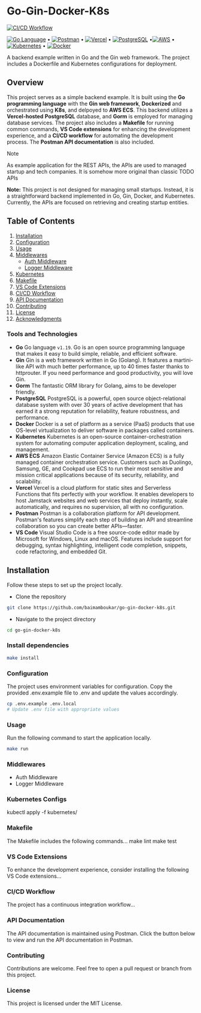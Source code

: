 # Go-Gin-Docker-K8s
[![CI/CD Workflow](https://github.com/baimamboukar/go-gin-docker-k8s/actions/workflows/main.yaml/badge.svg)](https://github.com/baimamboukar/go-gin-docker-k8s/actions/workflows/main.yaml)

[![Go Language](https://img.shields.io/badge/Go-00ADD8?style=flat&logo=go&logoColor=white)](https://golang.org/) • [![Postman](https://img.shields.io/badge/Postman-FF6C37?style=flat&logo=postman&logoColor=white)](YOUR_POSTMAN_API_COLLECTION_URL) • [![Vercel](https://img.shields.io/badge/Vercel-000000?style=flat&logo=vercel&logoColor=white)](YOUR_VERCEL_DEPLOYMENT_URL) • [![PostgreSQL](https://img.shields.io/badge/PostgreSQL-336791?style=flat&logo=postgresql&logoColor=white)](https://www.postgresql.org/) •[![AWS](https://img.shields.io/badge/AWS-232F3E?style=flat&logo=amazon-aws&logoColor=white)](https://aws.amazon.com/) • [![Kubernetes](https://img.shields.io/badge/Kubernetes-326CE5?style=flat&logo=kubernetes&logoColor=white)](https://kubernetes.io/) • [![Docker](https://img.shields.io/badge/Docker-2496ED?style=flat&logo=docker&logoColor=white)](https://www.docker.com/)



A backend example written in Go and the Gin web framework. The project includes a Dockerfile and Kubernetes configurations for deployment.

## Overview

This project serves as a simple backend example. It is built using the **Go programming language** with the **Gin web framework**, **Dockerized** and orchestrated using **K8s**, and delpoyed to **AWS ECS**. This backend utilizes a **Vercel-hosted** **PostgreSQL** database, and **Gorm** is employed for managing database services. The project also includes a **Makefile** for running common commands, **VS Code extensions** for enhancing the development experience, and a **CI/CD workflow** for automating the development process. The **Postman API documentation** is also included.


> [!NOTE]
> As example application for the REST APIs, the APIs are used to managed startup and tech companies. It is somehow more original than classic TODO APIs



**Note:** This project is not designed for managing small startups. Instead, it is a straightforward backend implemented in Go, Gin, Docker, and Kubernetes. Currently, the APIs are focused on retrieving and creating startup entities.


## Table of Contents

1. [Installation](#installation)
2. [Configuration](#configuration)
3. [Usage](#usage)
4. [Middlewares](#middlewares)
   - [Auth Middleware](#auth-middleware)
   - [Logger Middleware](#logger-middleware)
5. [Kubernetes](#kubernetes)
6. [Makefile](#makefile)
7. [VS Code Extensions](#vs-code-extensions)
8. [CI/CD Workflow](#cicd-workflow)
9. [API Documentation](#api-documentation)
10. [Contributing](#contributing)
11. [License](#license)
12. [Acknowledgments](#acknowledgments)


### Tools and Technologies
- **Go**
Go language `v1.19`. Go is an open source programming language that makes it easy to build simple, reliable, and efficient software.
- **Gin**
Gin is a web framework written in Go (Golang). It features a martini-like API with much better performance, up to 40 times faster thanks to httprouter. If you need performance and good productivity, you will love Gin.
- **Gorm**
The fantastic ORM library for Golang, aims to be developer friendly.
- **PostgreSQL**
PostgreSQL is a powerful, open source object-relational database system with over 30 years of active development that has earned it a strong reputation for reliability, feature robustness, and performance.
- **Docker**
Docker is a set of platform as a service (PaaS) products that use OS-level virtualization to deliver software in packages called containers.
- **Kubernetes**
Kubernetes is an open-source container-orchestration system for automating computer application deployment, scaling, and management.
- **AWS ECS**
Amazon Elastic Container Service (Amazon ECS) is a fully managed container orchestration service. Customers such as Duolingo, Samsung, GE, and Cookpad use ECS to run their most sensitive and mission critical applications because of its security, reliability, and scalability.
- **Vercel**
Vercel is a cloud platform for static sites and Serverless Functions that fits perfectly with your workflow. It enables developers to host Jamstack websites and web services that deploy instantly, scale automatically, and requires no supervision, all with no configuration.
- **Postman**
Postman is a collaboration platform for API development. Postman's features simplify each step of building an API and streamline collaboration so you can create better APIs—faster.
- **VS Code**
Visual Studio Code is a free source-code editor made by Microsoft for Windows, Linux and macOS. Features include support for debugging, syntax highlighting, intelligent code completion, snippets, code refactoring, and embedded Git.

## Installation

Follow these steps to set up the project locally.


- Clone the repository
```bash
git clone https://github.com/baimamboukar/go-gin-docker-k8s.git
```
- Navigate to the project directory
```bash
cd go-gin-docker-k8s
```

### Install dependencies
```bash
make install
```

### Configuration

The project uses environment variables for configuration. Copy the provided .env.example file to .env and update the values accordingly.

```bash
cp .env.example .env.local
# Update .env file with appropriate values
```

### Usage
Run the following command to start the application locally.

```bash
make run
```

### Middlewares
- Auth Middleware
- Logger Middleware


### Kubernetes Configs
kubectl apply -f kubernetes/



### Makefile
The Makefile includes the following commands...
make lint
make test


### VS Code Extensions
To enhance the development experience, consider installing the following VS Code extensions...

### CI/CD Workflow
The project has a continuous integration workflow...

### API Documentation
The API documentation is maintained using Postman. Click the button below to view and run the API documentation in Postman.


### Contributing
Contributions are welcome. Feel free to open a pull request or branch from this project.

### License
This project is licensed under the MIT License.


